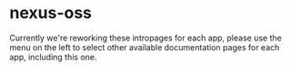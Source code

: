 # nexus-oss

Currently we're reworking these intropages for each app, please use the menu on the left to select other available documentation pages for each app, including this one.
